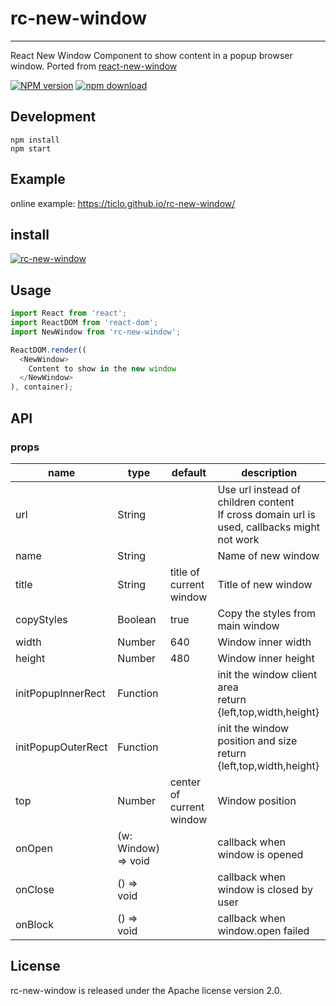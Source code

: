 # rc-new-window
---

React New Window Component to show content in a popup browser window.
Ported from [react-new-window](https://github.com/rmariuzzo/react-new-window)

[![NPM version][npm-image]][npm-url]
[![npm download][download-image]][download-url]

[npm-image]: http://img.shields.io/npm/v/rc-new-window.svg?style=flat-square
[npm-url]: http://npmjs.org/package/rc-new-window
[download-image]: https://img.shields.io/npm/dm/rc-new-window.svg?style=flat-square
[download-url]: https://npmjs.org/package/rc-new-window


## Development

```
npm install
npm start
```

## Example


online example: https://ticlo.github.io/rc-new-window/



## install

[![rc-new-window](https://nodei.co/npm/rc-new-window.png)](https://npmjs.org/package/rc-new-window)

## Usage

```js
import React from 'react';
import ReactDOM from 'react-dom';
import NewWindow from 'rc-new-window';

ReactDOM.render((
  <NewWindow>
    Content to show in the new window
  </NewWindow>
), container);
```

## API

### props

<table class="table table-bordered table-striped">
    <thead>
    <tr>
        <th style="width: 100px;">name</th>
        <th>type</th>
        <th>default</th>
        <th>description</th>
    </tr>
    </thead>
    <tbody>
        <tr>
          <td>url</td>
          <td>String</td>
          <td></td>
          <td>Use url instead of children content<br/>If cross domain url is used, callbacks might not work</td>
        </tr>
        <tr>
          <td>name</td>
          <td>String</td>
          <td></td>
          <td>Name of new window</td>
        </tr>
        <tr>
          <td>title</td>
          <td>String</td>
          <td>title of current window</td>
          <td>Title of new window</td>
        </tr>
        <tr>
          <td>copyStyles</td>
          <td>Boolean</td>
          <td>true</td>
          <td>Copy the styles from main window</td>
        </tr>
        <tr>
          <td>width</td>
          <td>Number</td>
          <td>640</td>
          <td>Window inner width</td>
        </tr>
        <tr>
          <td>height</td>
          <td>Number</td>
          <td>480</td>
          <td>Window inner height</td>
        </tr>
        <tr>
          <td>initPopupInnerRect</td>
          <td>Function</td>
          <td></td>
          <td>init the window client area<br/>return {left,top,width,height}</td>
        </tr>
        <tr>
          <td>initPopupOuterRect</td>
          <td>Function</td>
          <td></td>
          <td>init the window position and size<br/>return {left,top,width,height}</td>
        </tr>
        <tr>
          <td>top</td>
          <td>Number</td>
          <td>center of current window</td>
          <td>Window position</td>
        </tr>
        <tr>
          <td>onOpen</td>
          <td>(w: Window) => void</td>
          <td></td>
          <td>callback when window is opened</td>
        </tr>
        <tr>
          <td>onClose</td>
          <td>() => void</td>
          <td></td>
          <td>callback when window is closed by user</td>
        </tr>
        <tr>
          <td>onBlock</td>
          <td>() => void</td>
          <td></td>
          <td>callback when window.open failed</td>
        </tr>
    </tbody>
</table>


## License

rc-new-window is released under the Apache license version 2.0.
